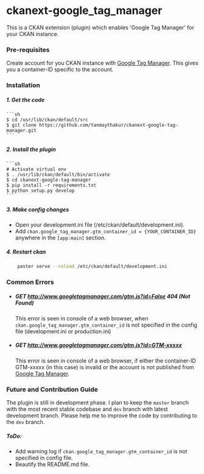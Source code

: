 # ckanext-google_tag_manager

This is a CKAN extension (plugin) which enables 'Google Tag Manager' for your CKAN instance. 

### Pre-requisites
Create account for you CKAN instance with [Google Tag Manager].
This gives you a container-ID specific to the account. 

### Installation
##### 1. Get the code
    
    ```sh 
    $ cd /usr/lib/ckan/default/src
    $ git clone https://github.com/tanmaythakur/ckanext-google-tag-manager.git
    ```

##### 2. Install the plugin
    
    ```sh
    # Activate virtual env 
    $ . /usr/lib/ckan/default/bin/activate
    $ cd ckanext-google-tag-manager
    $ pip install -r requirements.txt
    $ python setup.py develop
    ```

##### 3. Make config changes

- Open your development.ini file (/etc/ckan/default/development.ini).
- Add `ckan.google_tag_manager.gtm_container_id = {YOUR_CONTAINER_ID}` anywhere in the `[app:main]` section.

##### 4. Restart ckan

```bash
    paster serve --reload /etc/ckan/default/development.ini
```

### Common Errors

* ##### GET http://www.googletagmanager.com/gtm.js?id=False 404 (Not Found)

    This error is seen in console of a web browser, when `ckan.google_tag_manager.gtm_container_id` is not specified in the config file (development.ini or production.ini)

* ##### GET http://www.googletagmanager.com/gtm.js?id=GTM-xxxxx  

    This error is seen in console of a web browser, if either the container-ID GTM-xxxxx (in this case) is invalid or the account is not published from [Google Tag Manager]. 
    

### Future and Contribution Guide

The plugin is still in development phase. I plan to keep the `master` branch with the most recent stable codebase and `dev` branch with latest development branch. Please help me to improve the code by contributing to the `dev` branch. 
##### ToDo:
- Add warning log if `ckan.google_tag_manager.gtm_container_id` is not specified in config file.
- Beautify the README.md file.


[Google Tag Manager]: https://tagmanager.google.com/?hl=en#/home

